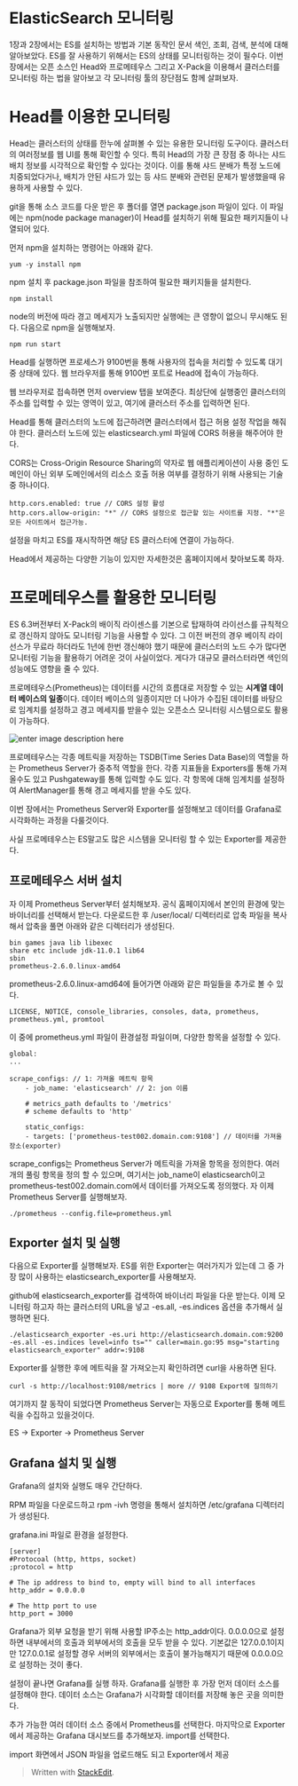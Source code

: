 # ElasticSearch 모니터링

1장과 2장에서는 ES를 설치하는 방법과 기본 동작인 문서 색인, 조회, 검색, 분석에 대해 알아보았다. ES를 잘 사용하기 위해서는 ES의 상태를 모니터링하는 것이 필수다. 이번 장에서는 오픈 소스인 Head와 프로메테우스 그리고 X-Pack을 이용해서 클러스터를 모니터링 하는 법을 알아보고 각 모니터링 툴의 장단점도 함께 살펴보자.

# Head를 이용한 모니터링

Head는 클러스터의 상태를 한누에 살펴볼 수 있는 유용한 모니터링 도구이다. 클러스터의 여러정보를 웹 UI를 통해 확인할 수 잇다. 특히 Head의 가장 큰 장점 중 하나는 샤드 배치 정보를 시각적으로 확인할 수 있다는 것이다. 이를 통해 샤드 분배가 특정 노드에 치중되었다거나, 배치가 안된 샤드가 있는 등 샤드 분배와 관련된 문제가 발생했을때 유용하게 사용할 수 있다. 

git을 통해 소스 코드를 다운 받은 후 폴더를 열면 package.json 파일이 있다. 이 파일에는 npm(node package manager)이 Head를 설치하기 위해 필요한 패키지들이 나열되어 있다. 

먼저 npm을 설치하는 명령어는 아래와 같다. 
```
yum -y install npm
```

npm 설치 후 package.json 파일을 참조하여 필요한 패키지들을 설치한다.

```
npm install
```

node의 버전에 따라 경고 메세지가 노출되지만 실행에는 큰 영향이 없으니 무시해도 된다. 다음으로 npm을 실행해보자.

```
npm run start
```

Head를 실행하면 프로세스가 9100번을 통해 사용자의 접속을 처리할 수 있도록 대기 중 상태에 있다. 웹 브라우저를 통해 9100번 포트로 Head에 접속이 가능하다. 

웹 브라우저로 접속하면 먼저 overview 탭을 보여준다. 최상단에 실행중인 클러스터의 주소를 입력할 수 있는 영역이 있고, 여기에 클러스터 주소를 입력하면 된다. 

Head를 통해 클러스터의 노드에 접근하려면 클러스터에서 접근 허용 설정 작업을 해줘야 한다. 클러스터 노드에 있는 elasticsearch.yml 파일에 CORS 허용을 해주어야 한다. 

CORS는 Cross-Origin Resource Sharing의 약자로 웹 애플리케이션이 사용 중인 도메인이 아닌 외부 도메인에서의 리소스 호출 허용 여부를 결정하기 위해 사용되는 기술 중 하나이다. 

```
http.cors.enabled: true // CORS 설정 활성
http.cors.allow-origin: "*" // CORS 설정으로 접근할 있는 사이트를 지정. "*"은 모든 사이트에서 접근가능.
```

설정을 마치고 ES를 재시작하면 해당 ES 클러스터에 연결이 가능하다. 

Head에서 제공하는 다양한 기능이 있지만 자세한것은 홈페이지에서 찾아보도록 하자.

# 프로메테우스를 활용한 모니터링

ES 6.3버전부터 X-Pack의 배이직 라이센스를 기본으로 탑재하여 라이선스를 규칙적으로 갱신하지 않아도 모니터링 기능을 사용할 수 있다. 그 이전 버전의 경우 베이직 라이선스가 무료라 하더라도 1년에 한번 갱신해야 했기 때문에 클러스터의 노드 수가 많다면 모니터링 기능을 활용하기 어려운 것이 사실이었다. 게다가 대규모 클러스터라면 색인의 성능에도 영향을 줄 수 있다. 

프로메테우스(Prometheus)는 데이터를 시간의 흐름대로 저장할 수 있는 **시계열 데이터 베이스의 일종**이다. 데이터 베이스의 일종이지만 더 나아가 수집된 데이터를 바탕으로 임계치를 설정하고 경고 메세지를 받을수 있는 오픈소스 모니터링 시스템으로도 활용이 가능하다. 

![enter image description here](https://img1.daumcdn.net/thumb/R800x0/?scode=mtistory2&fname=https://t1.daumcdn.net/cfile/tistory/997CAA3F5A815A361C)

프로메테우스는 각종 메트릭을 저장하는 TSDB(Time Series Data Base)의 역할을 하는 Prometheus Server가 중추적 역할을 한다. 각종 지표들을 Exporters를 통해 가져올수도 있고 Pushgateway를 통해 입력할 수도 있다. 각 항목에 대해 임계치를 설정하여 AlertManager를 통해 경고 메세지를 받을 수도 있다.

이번 장에서는 Prometheus Server와 Exporter를 설정해보고 데이터를 Grafana로 시각화하는 과정을 다룰것이다.

사실 프로메테우스는 ES말고도 많은 시스템을 모니터링 할 수 있는 Exporter를 제공한다. 

## 프로메테우스 서버 설치

자 이제 Prometheus Server부터 설치해보자. 공식 홈페이지에서 본인의 환경에 맞는 바이너리를 선택해서 받는다. 다운로드한 후 /user/local/ 디렉터리로 압축 파일을 복사해서 압축을 풀면 아래와 같은 디렉터리가 생성된다. 

```
bin games java lib libexec 
share etc include jdk-11.0.1 lib64
sbin
prometheus-2.6.0.linux-amd64
```
prometheus-2.6.0.linux-amd64에 들어가면 아래와 같은 파일들을 추가로 볼 수 있다.

```
LICENSE, NOTICE, console_libraries, consoles, data, prometheus, prometheus.yml, promtool
```

이 중에 prometheus.yml 파일이 환경설정 파일이며, 다양한 항목을 설정할 수 있다. 

```
global:
... 

scrape_configs: // 1: 가져올 메트릭 항목
	- job_name: 'elasticsearch' // 2: jon 이름

	# metrics_path defaults to '/metrics'
	# scheme defaults to 'http'

	static_configs:
	- targets: ['prometheus-test002.domain.com:9108'] // 데이터를 가져올 장소(exporter)
```

scrape_configs는 Prometheus Server가 메트릭을 가져올 항목을 정의한다. 여러 개의 풀링 항목을 정의 할 수 있으며, 여기서는 job_name이 elasticsearch이고 prometheus-test002.domain.com에서 데이터를 가져오도록 정의했다. 자 이제 Prometheus Server를 실행해보자.

```
./prometheus --config.file=prometheus.yml
```

## Exporter 설치 및 실행

다음으로 Exporter를 실행해보자. ES를 위한 Exporter는 여러가지가 있는데 그 중 가장 많이 사용하는 elasticsearch_exporter를 사용해보자.

github에 elasticsearch_exporter를 검색하여 바이너리 파일을 다운 받는다. 이제 모니터링 하고자 하는 클러스터의 URL을 넣고 -es.all, -es.indices 옵션을 추가해서 실행하면 된다. 

```
./elasticsearch_exporter -es.uri http://elasticsearch.domain.com:9200 -es.all -es.indices level=info ts="" caller=main.go:95 msg="starting elasticsearch_exporter" addr=:9108
``` 

Exporter를 실행한 후에 메트릭을 잘 가져오는지 확인하려면 curl을 사용하면 된다. 
```
curl -s http://localhost:9108/metrics | more // 9108 Export에 질의하기 
```

여기까지 잘 동작이 되었다면 Prometheus Server는 자동으로 Exporter를 통해 메트릭을 수집하고 있을것이다. 

ES -> Exporter -> Prometheus Server

## Grafana 설치 및 실행

Grafana의 설치와 실행도 매우 간단하다. 

RPM 파일을 다운로드하고 rpm -ivh 명령을 통해서 설치하면 /etc/grafana 디렉터리가 생성된다.

grafana.ini 파일로 환경을 설정한다. 

```
[server]
#Protocoal (http, https, socket)
;protocol = http

# The ip address to bind to, empty will bind to all interfaces 
http_addr = 0.0.0.0

# The http port to use
http_port = 3000

```

Grafana가 외부 요청을 받기 위해 사용할 IP주소는 http_addr이다. 0.0.0.0으로 설정하면 내부에서의 호출과 외부에서의 호출을 모두 받을 수 있다. 기본값은 127.0.0.1이지만 127.0.0.1로 설정할 경우 서버의 외부에서는 호출이 불가능해지기 때문에 0.0.0.0으로 설정하는 것이 좋다.

설정이 끝나면 Grafana를 실행 하자. Grafana를 실행한 후 가장 먼저 데이터 소스를 설정해야 한다. 데이터 소스는 Grafana가 시각화할 데이터를 저장해 놓은 곳을 의미한다.

추가 가능한 여러 데이터 소스 중에서 Prometheus를 선택한다. 마지막으로 Exporter에서 제공하는 Grafana 대시보드를 추가해보자. import를 선택한다. 

import 화면에서 JSON 파일을 업로드해도 되고 Exporter에서 제공



> Written with [StackEdit](https://stackedit.io/).
<!--stackedit_data:
eyJoaXN0b3J5IjpbMTQzMTAwNjcxMCwxODExMTEzODgwLC0xMT
kzMjU2ODU4LC04NzIxODM3NTksLTE3MDU2MTk4MTYsNDQxMDA3
Njk4LC0xNjQ1MzMxOTgzLDczNDI1MjE4NywxMDQxMzc3MDUsLT
gzMzM3MjA2MiwtNzk2NTEyNTA4LC05MTU1NTg3MTMsMTA5MDM1
MjAyMCwxMzg2ODg5NDY1LC0xMDcyODMyNzE4LC0yMDU5NTkxMD
MwLC0xMzEwNzA4OTc3LDczMDk5ODExNl19
-->